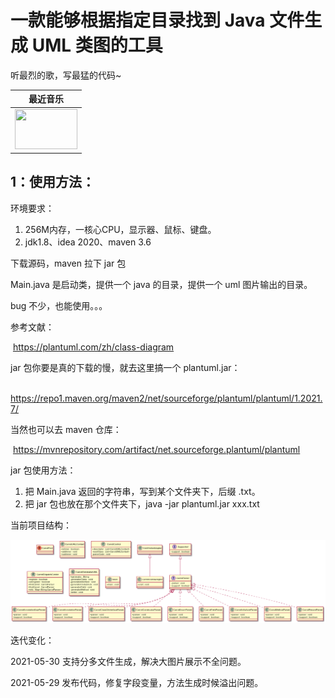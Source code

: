 # 一款能够根据指定目录找到 Java 文件生成 UML 类图的工具



听最烈的歌，写最猛的代码~

<table>
  <thead>
    <tr>
      <th>最近音乐</th>
    </tr>
  </thead>
  <tbody>
    <tr>
      <td><a href="http://dj.dj520.com/diffuucc/20210430/608b79af08a1a.m4a"><img src="http://wwv.dj520.com/520img/500_500/50eb02925e98.jpg" width="100" height="64"></a></td>
    </tr>
    <tr></tr> <!-- hide gray row -->
  </tbody>
</table>



## 1：使用方法：



环境要求：

1. 256M内存，一核心CPU，显示器、鼠标、键盘。
2. jdk1.8、idea 2020、maven 3.6



下载源码，maven 拉下 jar 包

Main.java 是启动类，提供一个 java 的目录，提供一个 uml 图片输出的目录。



bug 不少，也能使用。。。

参考文献：

​	https://plantuml.com/zh/class-diagram



jar 包你要是真的下载的慢，就去这里搞一个 plantuml.jar：

​	https://repo1.maven.org/maven2/net/sourceforge/plantuml/plantuml/1.2021.7/

当然也可以去 maven 仓库：

​	https://mvnrepository.com/artifact/net.sourceforge.plantuml/plantuml

jar 包使用方法：

1. 把 Main.java 返回的字符串，写到某个文件夹下，后缀 .txt。
2. 把 jar 包也放在那个文件夹下，java -jar plantuml.jar xxx.txt



当前项目结构：

![](https://github.com/zhemeduogewangtianyi/Carrot-UML-Generator/blob/main/src/main/resources/images/carrotUml.png?raw=true)



迭代变化：

2021-05-30	支持分多文件生成，解决大图片展示不全问题。

2021-05-29 	发布代码，修复字段变量，方法生成时候溢出问题。